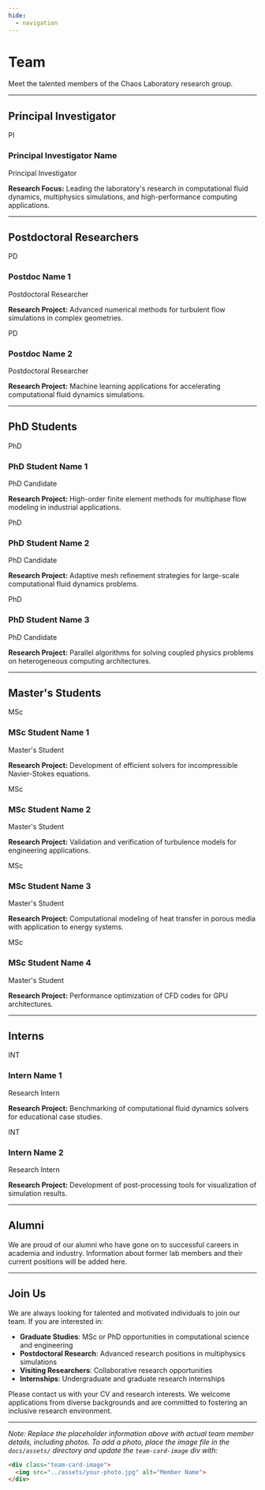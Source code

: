 ```yaml
---
hide:
  - navigation
---
```


# Team

Meet the talented members of the Chaos Laboratory research group.

---

<div class="team-section">

## Principal Investigator

</div>

<div class="team-grid" markdown>

<div class="team-card" markdown>
<div class="team-card-image">
<div class="placeholder">PI</div>
</div>
<div class="team-card-content" markdown>
<h3 class="team-card-name">Principal Investigator Name</h3>
<p class="team-card-position">Principal Investigator</p>
<p class="team-card-research">
<strong>Research Focus:</strong>
Leading the laboratory's research in computational fluid dynamics, multiphysics simulations, and high-performance computing applications.
</p>
</div>
</div>

</div>

---

<div class="team-section">

## Postdoctoral Researchers

</div>

<div class="team-grid" markdown>

<div class="team-card" markdown>
<div class="team-card-image">
<div class="placeholder">PD</div>
</div>
<div class="team-card-content" markdown>
<h3 class="team-card-name">Postdoc Name 1</h3>
<p class="team-card-position">Postdoctoral Researcher</p>
<p class="team-card-research">
<strong>Research Project:</strong>
Advanced numerical methods for turbulent flow simulations in complex geometries.
</p>
</div>
</div>

<div class="team-card" markdown>
<div class="team-card-image">
<div class="placeholder">PD</div>
</div>
<div class="team-card-content" markdown>
<h3 class="team-card-name">Postdoc Name 2</h3>
<p class="team-card-position">Postdoctoral Researcher</p>
<p class="team-card-research">
<strong>Research Project:</strong>
Machine learning applications for accelerating computational fluid dynamics simulations.
</p>
</div>
</div>

</div>

---

<div class="team-section">

## PhD Students

</div>

<div class="team-grid" markdown>

<div class="team-card" markdown>
<div class="team-card-image">
<div class="placeholder">PhD</div>
</div>
<div class="team-card-content" markdown>
<h3 class="team-card-name">PhD Student Name 1</h3>
<p class="team-card-position">PhD Candidate</p>
<p class="team-card-research">
<strong>Research Project:</strong>
High-order finite element methods for multiphase flow modeling in industrial applications.
</p>
</div>
</div>

<div class="team-card" markdown>
<div class="team-card-image">
<div class="placeholder">PhD</div>
</div>
<div class="team-card-content" markdown>
<h3 class="team-card-name">PhD Student Name 2</h3>
<p class="team-card-position">PhD Candidate</p>
<p class="team-card-research">
<strong>Research Project:</strong>
Adaptive mesh refinement strategies for large-scale computational fluid dynamics problems.
</p>
</div>
</div>

<div class="team-card" markdown>
<div class="team-card-image">
<div class="placeholder">PhD</div>
</div>
<div class="team-card-content" markdown>
<h3 class="team-card-name">PhD Student Name 3</h3>
<p class="team-card-position">PhD Candidate</p>
<p class="team-card-research">
<strong>Research Project:</strong>
Parallel algorithms for solving coupled physics problems on heterogeneous computing architectures.
</p>
</div>
</div>

</div>

---

<div class="team-section">

## Master's Students

</div>

<div class="team-grid" markdown>

<div class="team-card" markdown>
<div class="team-card-image">
<div class="placeholder">MSc</div>
</div>
<div class="team-card-content" markdown>
<h3 class="team-card-name">MSc Student Name 1</h3>
<p class="team-card-position">Master's Student</p>
<p class="team-card-research">
<strong>Research Project:</strong>
Development of efficient solvers for incompressible Navier-Stokes equations.
</p>
</div>
</div>

<div class="team-card" markdown>
<div class="team-card-image">
<div class="placeholder">MSc</div>
</div>
<div class="team-card-content" markdown>
<h3 class="team-card-name">MSc Student Name 2</h3>
<p class="team-card-position">Master's Student</p>
<p class="team-card-research">
<strong>Research Project:</strong>
Validation and verification of turbulence models for engineering applications.
</p>
</div>
</div>

<div class="team-card" markdown>
<div class="team-card-image">
<div class="placeholder">MSc</div>
</div>
<div class="team-card-content" markdown>
<h3 class="team-card-name">MSc Student Name 3</h3>
<p class="team-card-position">Master's Student</p>
<p class="team-card-research">
<strong>Research Project:</strong>
Computational modeling of heat transfer in porous media with application to energy systems.
</p>
</div>
</div>

<div class="team-card" markdown>
<div class="team-card-image">
<div class="placeholder">MSc</div>
</div>
<div class="team-card-content" markdown>
<h3 class="team-card-name">MSc Student Name 4</h3>
<p class="team-card-position">Master's Student</p>
<p class="team-card-research">
<strong>Research Project:</strong>
Performance optimization of CFD codes for GPU architectures.
</p>
</div>
</div>

</div>

---

<div class="team-section">

## Interns

</div>

<div class="team-grid" markdown>

<div class="team-card" markdown>
<div class="team-card-image">
<div class="placeholder">INT</div>
</div>
<div class="team-card-content" markdown>
<h3 class="team-card-name">Intern Name 1</h3>
<p class="team-card-position">Research Intern</p>
<p class="team-card-research">
<strong>Research Project:</strong>
Benchmarking of computational fluid dynamics solvers for educational case studies.
</p>
</div>
</div>

<div class="team-card" markdown>
<div class="team-card-image">
<div class="placeholder">INT</div>
</div>
<div class="team-card-content" markdown>
<h3 class="team-card-name">Intern Name 2</h3>
<p class="team-card-position">Research Intern</p>
<p class="team-card-research">
<strong>Research Project:</strong>
Development of post-processing tools for visualization of simulation results.
</p>
</div>
</div>

</div>

---

<div class="team-section">

## Alumni

</div>

We are proud of our alumni who have gone on to successful careers in academia and industry. Information about former lab members and their current positions will be added here.

---

<div class="team-section">

## Join Us

</div>

We are always looking for talented and motivated individuals to join our team. If you are interested in:

- **Graduate Studies**: MSc or PhD opportunities in computational science and engineering
- **Postdoctoral Research**: Advanced research positions in multiphysics simulations
- **Visiting Researchers**: Collaborative research opportunities
- **Internships**: Undergraduate and graduate research internships

Please contact us with your CV and research interests. We welcome applications from diverse backgrounds and are committed to fostering an inclusive research environment.

---

*Note: Replace the placeholder information above with actual team member details, including photos. To add a photo, place the image file in the `docs/assets/` directory and update the `team-card-image` div with:*

```html
<div class="team-card-image">
  <img src="../assets/your-photo.jpg" alt="Member Name">
</div>
```
